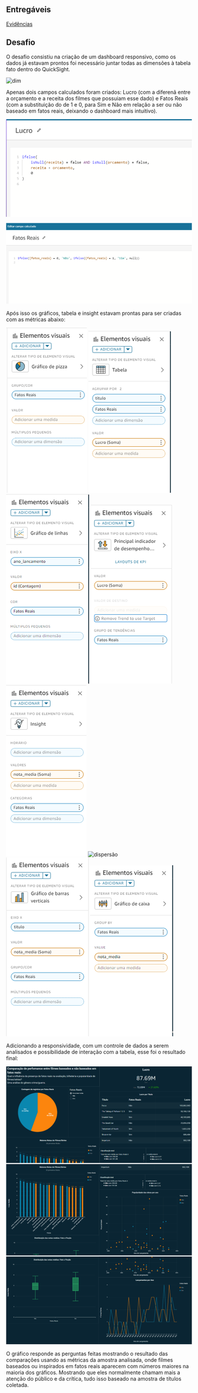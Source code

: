 ## Entregáveis 

[Evidências](../evidencias/README.md)


## Desafio

O desafio consistiu na criação de um dashboard responsivo, como os dados já estavam prontos foi necessário juntar todas as dimensões à tabela fato dentro do QuickSight.

![dim](../evidencias/dimensões.png)


 Apenas dois campos calculados foram criados: Lucro (com a diferenã entre a orçamento e a receita dos filmes que possuiam esse dado) e Fatos Reais (com a substituição do de 1 e 0, para Sim e Não em relação a ser ou não baseado em fatos reais, deixando o dashboard mais intuitivo).

![lucro](../evidencias/lucro.png)

![fatos](../evidencias/fatos.png)


Após isso os gráficos, tabela e insight estavam prontas para ser criadas com as métricas abaixo:

![pizza](../evidencias/pizza.png)
![tabela](../evidencias/tab.png)
![linha](../evidencias/linha.png)
![kpi](../evidencias/kpi.png)
![insight](../evidencias/insight.png)
![dispersão](../evidencias/dispersão.png)
![barra](../evidencias/barra.png)
![boxplot](../evidencias/box.png)


Adicionando a responsividade, com um controle de dados a serem analisados e possibilidade de interação com a tabela, esse foi o resultado final:

![d1](../evidencias/d1.png)
![d2](../evidencias/d2.png)
![d3](../evidencias/d3.png)


O gráfico responde as perguntas feitas mostrando o resultado das comparações usando as métricas da amostra analisada, onde filmes baseados ou inspirados em fatos reais aparecem com números maiores na maioria dos gráficos. Mostrando que eles normalmente chamam mais a atenção do público e da crítica, tudo isso baseado na amostra de títulos coletada.


